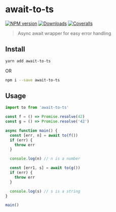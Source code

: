 # await-to-ts

[![NPM version][npm-image]][npm-url]
[![Downloads][download-badge]][npm-url]
[![Coveralls][coveralls-image]][coveralls-url]

> Async await wrapper for easy error handling

## Install

```sh
yarn add await-to-ts
```

OR

```sh
npm i --save await-to-ts
```

## Usage

```js
import to from 'await-to-ts'

const f = () => Promise.resolve(42)
const g = () => Promise.resolve('42')

async function main() {
  const [err, n] = await to(f())
  if (err) {
    throw err
  }

  console.log(n) // n is a number

  const [err1, s] = await to(g())
  if (err) {
    throw err
  }

  console.log(s) // s is a string
}

main()
```

[npm-url]: https://npmjs.org/package/await-to-ts
[npm-image]: https://img.shields.io/npm/v/await-to-ts.svg?style=flat-square

[travis-url]: https://travis-ci.org/phra/await-to-ts
[travis-image]: https://img.shields.io/travis/phra/await-to-ts.svg?style=flat-square

[coveralls-url]: https://coveralls.io/r/phra/await-to-ts
[coveralls-image]: https://img.shields.io/coveralls/phra/await-to-ts.svg?style=flat-square

[depstat-url]: https://david-dm.org/phra/await-to-ts
[depstat-image]: https://david-dm.org/phra/await-to-ts.svg?style=flat-square

[download-badge]: https://img.shields.io/npm/dt/await-to-ts.svg?style=flat-square
